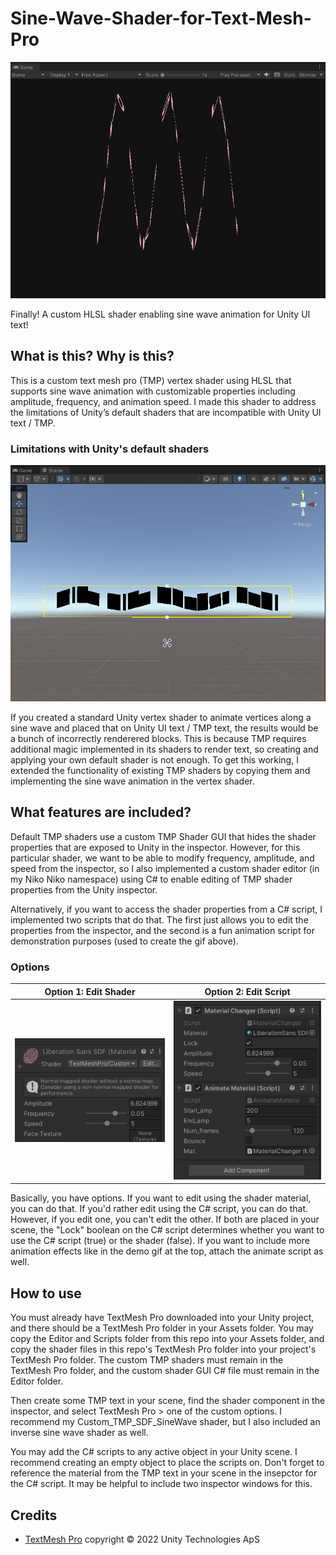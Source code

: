 # Sine-Wave-Shader-for-Text-Mesh-Pro

<img src="images/SineWaveShader.gif">

Finally! A custom HLSL shader enabling sine wave animation for Unity UI text!

## What is this? Why is this?
This is a custom text mesh pro (TMP) vertex shader using HLSL that supports sine wave animation with customizable properties including amplitude, frequency, and animation speed. I made this shader to address the limitations of Unity’s default shaders that are incompatible with Unity UI text / TMP. 

### Limitations with Unity's default shaders

<img src="images/SineWaveGlitch.gif">

If you created a standard Unity vertex shader to animate vertices along a sine wave and placed that on Unity UI text / TMP text, the results would be a bunch of incorrectly renderered blocks. This is because TMP requires additional magic implemented in its shaders to render text, so creating and applying your own default shader is not enough. To get this working, I extended the functionality of existing TMP shaders by copying them and implementing the sine wave animation in the vertex shader.

## What features are included?
Default TMP shaders use a custom TMP Shader GUI that hides the shader properties that are exposed to Unity in the inspector. However, for this particular shader, we want to be able to modify frequency, amplitude, and speed from the inspector, so I also implemented a custom shader editor (in my Niko Niko namespace) using C# to enable editing of TMP shader properties from the Unity inspector. 

Alternatively, if you want to access the shader properties from a C# script, I implemented two scripts that do that. The first just allows you to edit the properties from the inspector, and the second is a fun animation script for demonstration purposes (used to create the gif above).

### Options
|Option 1: Edit Shader|Option 2: Edit Script|
|:--------:|:--------:|
|<img src="images/EditShader.png">| <img src="images/EditScript.png">|

Basically, you have options. If you want to edit using the shader material, you can do that. If you'd rather edit using the C# script, you can do that. However, if you edit one, you can't edit the other. If both are placed in your scene, the "Lock" boolean on the C# script determines whether you want to use the C# script (true) or the shader (false). If you want to include more animation effects like in the demo gif at the top, attach the animate script as well. 

## How to use
You must already have TextMesh Pro downloaded into your Unity project, and there should be a TextMesh Pro folder in your Assets folder. You may copy the Editor and Scripts folder from this repo into your Assets folder, and copy the shader files in this repo's TextMesh Pro folder into your project's TextMesh Pro folder. The custom TMP shaders must remain in the TextMesh Pro folder, and the custom shader GUI C# file must remain in the Editor folder. 

Then create some TMP text in your scene, find the shader component in the inspector, and select TextMesh Pro > one of the custom options. I recommend my Custom_TMP_SDF_SineWave shader, but I also included an inverse sine wave shader as well.

You may add the C# scripts to any active object in your Unity scene. I recommend creating an empty object to place the scripts on. Don't forget to reference the material from the TMP text in your scene in the insepctor for the C# script. It may be helpful to include two inspector windows for this.

## Credits
<ul>
  <li><a href="https://docs.unity3d.com/Packages/com.unity.textmeshpro@4.0/license/LICENSE.html">TextMesh Pro</a> copyright © 2022 Unity Technologies ApS</li>
</ul>
